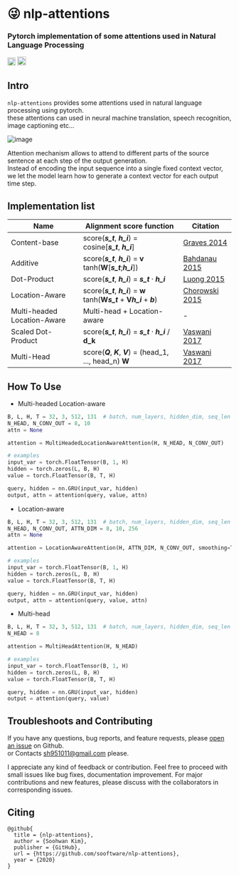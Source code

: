# :stuck_out_tongue_winking_eye: nlp-attentions
  
### Pytorch implementation of some attentions used in Natural Language Processing
  
[<img src="https://github.com/gentaiscool/end2end-asr-pytorch/raw/master/img/pytorch-logo-dark.png" height=18>](https://pytorch.org/) <img src="https://img.shields.io/badge/License-MIT-yellow" height=20>
  
## Intro
  
`nlp-attentions` provides some attentions used in natural language processing using pytorch.   
these attentions can used in neural machine translation, speech recognition, image captioning etc...  
  
![image](https://user-images.githubusercontent.com/42150335/83331902-7bf9f780-a2d3-11ea-8f7e-172f55deef45.png)
  
Attention mechanism allows to attend to different parts of the source sentence at each step of the output generation.   
Instead of encoding the input sequence into a single fixed context vector, we let the model learn how to generate a context vector for each output time step.  
  
## Implementation list
  
|Name|Alignment score function|Citation|  
|---|---|---|  
|Content-base|score(***s_t***, ***h_i***) = cosine\[***s_t***, ***h_i***\] |[Graves 2014](https://arxiv.org/abs/1410.5401)|  
|Additive|score(***s_t***, ***h_i***) = **v** tanh(**W**\[***s_t***;***h_i***\])|[Bahdanau 2015](https://arxiv.org/pdf/1409.0473.pdf)|  
|Dot-Product|score(***s_t***, ***h_i***) = ***s_t*** · ***h_i***|[Luong 2015](https://arxiv.org/pdf/1508.04025.pdf)|  
|Location-Aware|score(***s_t***, ***h_i***) = **w** tanh(**W*****s_t*** + **V*****h_i*** + ***b***)|[Chorowski 2015](http://papers.nips.cc/paper/5847-attention-based-models-for-speech-recognition.pdf)|    
|Multi-headed Location-Aware|Multi-head + Location-aware|-|  
|Scaled Dot-Product|score(***s_t***, ***h_i***) = ***s_t*** · ***h_i*** / **d_k**|[Vaswani 2017](https://arxiv.org/abs/1706.03762)|  
|Multi-Head|score(***Q***, ***K***, ***V***) = (head_1, ..., head_n) **W**|[Vaswani 2017](https://arxiv.org/abs/1706.03762)|  
   
## How To Use

* Multi-headed Location-aware
```python
B, L, H, T = 32, 3, 512, 131  # batch, num_layers, hidden_dim, seq_len
N_HEAD, N_CONV_OUT = 8, 10
attn = None

attention = MultiHeadedLocationAwareAttention(H, N_HEAD, N_CONV_OUT)

# examples
input_var = torch.FloatTensor(B, 1, H)
hidden = torch.zeros(L, B, H)
value = torch.FloatTensor(B, T, H)

query, hidden = nn.GRU(input_var, hidden)
output, attn = attention(query, value, attn)
```

* Location-aware 
```python
B, L, H, T = 32, 3, 512, 131  # batch, num_layers, hidden_dim, seq_len
N_HEAD, N_CONV_OUT, ATTN_DIM = 8, 10, 256
attn = None

attention = LocationAwareAttention(H, ATTN_DIM, N_CONV_OUT, smoothing=True)

# examples
input_var = torch.FloatTensor(B, 1, H)
hidden = torch.zeros(L, B, H)
value = torch.FloatTensor(B, T, H)

query, hidden = nn.GRU(input_var, hidden)
output, attn = attention(query, value, attn)
```

* Multi-head
```python
B, L, H, T = 32, 3, 512, 131  # batch, num_layers, hidden_dim, seq_len
N_HEAD = 8

attention = MultiHeadAttention(H, N_HEAD)

# examples
input_var = torch.FloatTensor(B, 1, H)
hidden = torch.zeros(L, B, H)
value = torch.FloatTensor(B, T, H)

query, hidden = nn.GRU(input_var, hidden)
output = attention(query, value)
```
  
## Troubleshoots and Contributing
If you have any questions, bug reports, and feature requests, please [open an issue](https://github.com/sh951011/Attention-Implementation/issues) on Github.  
or Contacts sh951011@gmail.com please.
  
I appreciate any kind of feedback or contribution.  Feel free to proceed with small issues like bug fixes, documentation improvement.  For major contributions and new features, please discuss with the collaborators in corresponding issues.  
  
## Citing
```
@github{
  title = {nlp-attentions},
  author = {Soohwan Kim},
  publisher = {GitHub},
  url = {https://github.com/sooftware/nlp-attentions},
  year = {2020}
}
```
